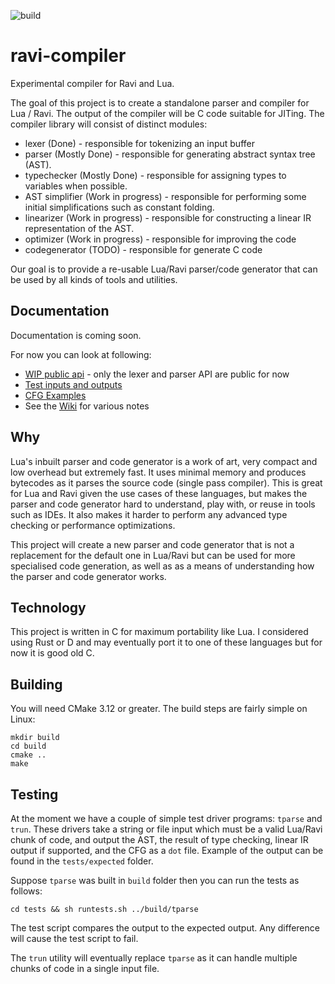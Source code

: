 ![build](https://github.com/dibyendumajumdar/ravi-compiler/workflows/build/badge.svg)

# ravi-compiler
Experimental compiler for Ravi and Lua. 

The goal of this project is to create a standalone parser and compiler for Lua / Ravi. The output of the compiler will be C code suitable for JITing. The compiler library will consist of distinct modules:

* lexer (Done) - responsible for tokenizing an input buffer
* parser (Mostly Done) - responsible for generating abstract syntax tree (AST).
* typechecker (Mostly Done) - responsible for assigning types to variables when possible.
* AST simplifier (Work in progress) - responsible for performing some initial simplifications such as constant folding.
* linearizer (Work in progress) - responsible for constructing a linear IR representation of the AST.
* optimizer (Work in progress) - responsible for improving the code
* codegenerator (TODO) - responsible for generate C code

Our goal is to provide a re-usable Lua/Ravi parser/code generator that can be used by all kinds of tools and utilities.

## Documentation

Documentation is coming soon.

For now you can look at following:
* [WIP public api](https://github.com/dibyendumajumdar/ravi-compiler/blob/master/include/ravi_compiler.h) - only the lexer and parser API are public for now
* [Test inputs and outputs](https://github.com/dibyendumajumdar/ravi-compiler/blob/master/tests)
* [CFG Examples](https://github.com/dibyendumajumdar/ravi-compiler/tree/master/docs/cfg)
* See the [Wiki](https://github.com/dibyendumajumdar/ravi-compiler/wiki) for various notes

## Why

Lua's inbuilt parser and code generator is a work of art, very compact and low overhead but extremely fast. It uses minimal memory and produces bytecodes as it parses the source code (single pass compiler). This is great for Lua and Ravi given the use cases of these languages, but makes the parser and code generator hard to understand, play with, or reuse in tools such as IDEs. It also makes it harder to perform any advanced type checking or performance optimizations. 

This project will create a new parser and code generator that is not a replacement for the default one in Lua/Ravi but can be used for more specialised code generation, as well as as a means of understanding how the parser and code generator works.

## Technology

This project is written in C for maximum portability like Lua. I considered using Rust or D and may eventually port it to one of these languages but for now it is good old C.

## Building 

You will need CMake 3.12 or greater. The build steps are fairly simple on Linux:

```
mkdir build
cd build
cmake ..
make 
```

## Testing

At the moment we have a couple of simple test driver programs: `tparse` and `trun`. These drivers take a string or file input which must be a valid Lua/Ravi chunk of code, and output the AST, the result of type checking, linear IR output if supported, and the CFG as a `dot` file. Example of the output can be found in the `tests/expected` folder.

Suppose `tparse` was built in `build` folder then you can run the tests as follows:

```
cd tests && sh runtests.sh ../build/tparse
```

The test script compares the output to the expected output. Any difference will cause the test script to fail.

The `trun` utility will eventually replace `tparse` as it can handle multiple chunks of code in a single input file. 
